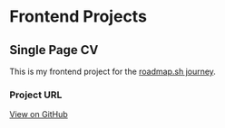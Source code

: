 # Frontend Projects

## Single Page CV
This is my frontend project for the [roadmap.sh journey](https://roadmap.sh/projects/single-page-cv).

### Project URL
[View on GitHub](https://github.com/rylvion/.roadmap.sh/tree/main/Frontend%20Projects/single-page-cv)